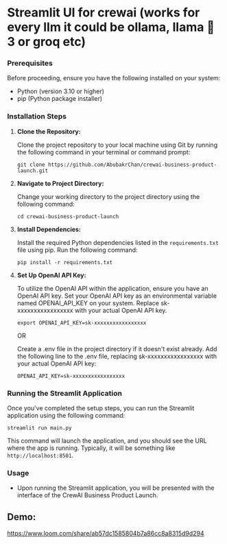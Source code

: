 # Streamlit UI for crewai (works for every llm it could be ollama, llama 🦙 3 or groq etc)

### Prerequisites

Before proceeding, ensure you have the following installed on your system:

- Python (version 3.10 or higher)
- pip (Python package installer)

### Installation Steps

1. **Clone the Repository:**
   
   Clone the project repository to your local machine using Git by running the following command in your terminal or command prompt:

   ```
   git clone https://github.com/AbubakrChan/crewai-business-product-launch.git
   ```

2. **Navigate to Project Directory:**
   
   Change your working directory to the project directory using the following command:

   ```
   cd crewai-business-product-launch
   ```

3. **Install Dependencies:**
   
   Install the required Python dependencies listed in the `requirements.txt` file using pip. Run the following command:

   ```
   pip install -r requirements.txt
   ```
4. **Set Up OpenAI API Key:**

   To utilize the OpenAI API within the application, ensure you have an OpenAI API key. Set your OpenAI API key as an environmental variable named OPENAI_API_KEY on your system. Replace sk-xxxxxxxxxxxxxxxxx with your actual OpenAI API key.

   ```
   export OPENAI_API_KEY=sk-xxxxxxxxxxxxxxxxx
   ```
   
   OR
   
   Create a .env file in the project directory if it doesn't exist already. Add the following line to the .env file, replacing sk-xxxxxxxxxxxxxxxxx with your actual OpenAI API key:
   
   ```
   OPENAI_API_KEY=sk-xxxxxxxxxxxxxxxxx
   ```
   
### Running the Streamlit Application

Once you've completed the setup steps, you can run the Streamlit application using the following command:

```
streamlit run main.py
```

This command will launch the application, and you should see the URL where the app is running. Typically, it will be something like `http://localhost:8501`.

### Usage

- Upon running the Streamlit application, you will be presented with the interface of the CrewAI Business Product Launch.
  
## Demo: 
https://www.loom.com/share/ab57dc1585804b7a86cc8a8315d9d294
